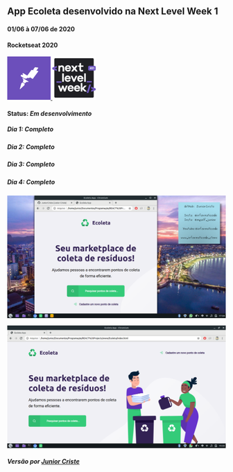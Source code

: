 ## App Ecoleta desenvolvido na Next Level Week 1
#### 01/06 à 07/06 de 2020
#### Rocketseat 2020

 <a href="https://rocketseat.com.br/"> 
 <img src="https://github.com/JuniorCriste/Ecoleta/blob/master/assets/rock.png"> 
 </a> 

 <a href="https://nextlevelweek.com/"> 
 <img src="https://github.com/JuniorCriste/Ecoleta/blob/master/assets/nlw.png"> 
 </a>

#### Status: _Em desenvolvimento_
##### Dia 1: _Completo_
##### Dia 2: _Completo_
##### Dia 3: _Completo_
##### Dia 4: _Completo_

![](https://github.com/JuniorCriste/Ecoleta/blob/master/assets/Print/Ecoleta.png)

![](https://github.com/JuniorCriste/Ecoleta/blob/master/assets/Print/Ecoleta-Full.png)

##### Versão por [Junior Criste](https://github.com/JuniorCriste)

